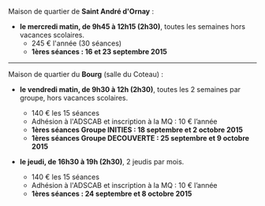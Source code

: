 
Maison de quartier de **Saint André d'Ornay** :

* __le mercredi matin, de 9h45 à 12h15 (2h30)__, toutes les semaines hors vacances scolaires.
  - 245 € l'année (30 séances)
  - **1ères séances : 16 et 23 septembre 2015**

---
Maison de quartier du **Bourg** (salle du Coteau) :

* __le vendredi matin, de 9h30 à 12h (2h30)__, toutes les 2 semaines par groupe, hors vacances scolaires.
  - 140 € les 15 séances
  - Adhésion à l'ADSCAB et inscription à la MQ : 10 € l’année
  - **1ères séances Groupe INITIES : 18 septembre et 2 octobre 2015**
  - **1ères séances Groupe DECOUVERTE : 25 septembre et 9 octobre 2015**
  
* __le jeudi, de 16h30 à 19h (2h30)__, 2 jeudis par mois.
  - 140 € les 15 séances
  - Adhésion à l'ADSCAB et inscription à la MQ : 10 € l’année
  - **1ères séances : 24 septembre et 8 octobre 2015**
